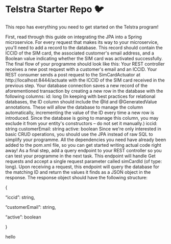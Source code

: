# Telstra Starter Repo :bird:

This repo has everything you need to get started on the Telstra program!


  First, read through this guide on integrating the JPA into a Spring microservice.
    For every request that makes its way to your microservice, you'll need to add a record to the database. This record should contain the ICCID of the SIM card, the associated customer's email address, and a Boolean value indicating whether the SIM card was activated successfully. The final flow of your programme should look like this:
        Your REST controller receives a new post request with a customer's email and an ICCID.
        Your REST consumer sends a post request to the SimCardActuator at http://localhost:8444/actuate with the ICCID of the SIM card received in the previous step.
        Your database connection saves a new record of the aforementioned transaction by creating a new row in the database with the following columns: 
            id: long
            (In keeping with best practices for relational databases, the ID column should include the @Id and @GeneratedValue annotations. These will allow the database to manage the column automatically, incrementing the value of the ID every time a new row is introduced. Since the database is going to manage this column, you may exclude it from your entity's constructors – do not set it manually.)
            iccid: string
            customerEmail: string
            active: boolean
    Since we're only interested in basic CRUD operations, you should use the JPA instead of raw SQL to simplify your programme. All the dependencies you need have already been added to the pom.xml file, so you can get started writing actual code right away!
    As a final step, add a query endpoint to your REST controller so you can test your programme in the next task. This endpoint will handle Get requests and accept a single request parameter called simCardId (of type: long). Upon receiving a request, this endpoint will query the database for the matching ID and return the values it finds as a JSON object in the response. The response object should have the following structure:

{

“iccid”: string,

“customerEmail”: string,

“active”: boolean

}

hello
